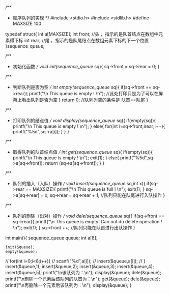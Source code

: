 
/**
 * 顺序队列的实现
 */
#include <stdio.h>
#include <stdlib.h>
#define MAXSIZE 100

typedef struct{
	int a[MAXSIZE];
	int front;				//头 ，指示的是队首结点在数组中元素得下标 
	int rear;				//尾 ，指示的是队尾结点在数组元素下标的下一个位置 
}sequence_queue; 

/**
 * 初始化函数
 */
void init(sequence_queue* sq){
	sq->front = sq->rear = 0;
} 

/**
 * 判断队列是否为空
 */
int empty(sequence_queue* sq){
	if(sq->front == sq->rear){
		printf("\n This queue is empty ! \n"); //此处打印只是为了可以在屏幕上看出队列是否为空 
	}
	return 0;
	//队列为空的条件是 队首==队尾 
} 

/**
 * 打印队列的结点值
 */
void display(sequence_queue* sq){
	if(empty(sq)){
		printf("\n This queue is empty ! \n");
	}
	else{
		for(int i=sq->front;i<sq->rear;i++){
			printf("%5d",sq->a[i]);
		}
	}
} 

/**
 * 取得队列的队首结点值
 */
int get(sequence_queue* sq){
	if(empty(sq)){
		printf("\n This queue is empty ! \n");
		exit(1);
	}
	else{
		printf("%5d",sq->a[sq->front]);
		return (sq->a[sq->front]);
	}
} 

/**
 * 队列的插入（入队）操作
 */
void insert(sequence_queue* sq,int x){
	if(sq->rear == MAXSIZE){
		printf("\n This queue is full ! \n");
		exit(1);
	}
	sq->a[sq->rear] = x;
	sq->rear = sq->rear + 1;		//队列只能在队尾进行入队操作 
} 

/**
 * 队列的删除（出对）操作
 */
void dele(sequence_queue* sq){
	if(sq->front == sq->rear){
		printf("\n This queue is empty! Can not do delete operation ! \n");
		exit(1);
	}
	sq->front ++;		//队列只能在队首进行出队操作 
} 

int main(){
	sequence_queue queue;
	int a[8];
	
	init(&queue);
	empty(&queue);
//	for(int i=0;i<8;i++){
//		scanf("%d",a[i]);
//		insert(&queue,a[i]);
//	} 
	insert(&queue,1);
	insert(&queue,2);
	insert(&queue,3);
	insert(&queue,4);
	insert(&queue,5);
	printf("\n该队列为：\n");
	display(&queue);
	dele(&queue);
	printf("\n删除一个元素后该队列的队首为：\n");
	get(&queue);
	dele(&queue);
	printf("\n再删除一个元素后该队列为：\n");
	display(&queue);
} 
